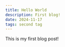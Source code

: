 ```yaml
---
title: Hello World
description: First blog!
date: 2024-11-17
tags: second tag
---
```

This is my first blog post!

